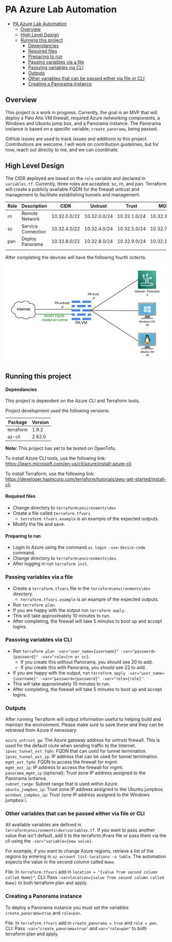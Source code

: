 # PA Azure Lab Automation

- [PA Azure Lab Automation](#pa-azure-lab-automation)
  - [Overview](#overview)
  - [High Level Design](#high-level-design)
  - [Running this project](#running-this-project)
      - [Dependancies](#dependancies)
      - [Required files](#required-files)
      - [Preparing to run](#preparing-to-run)
    - [Passing variables via a file](#passing-variables-via-a-file)
    - [Passving variables via CLI](#passving-variables-via-cli)
    - [Outputs](#outputs)
    - [Other variables that can be passed either via file or CLI](#other-variables-that-can-be-passed-either-via-file-or-cli)
    - [Creating a Panorama instance](#creating-a-panorama-instance)


## Overview

This project is a work in progress. Currently, the goal is an MVP that will deploy a Palo Alto VM firewall, required Azure networking components, a Windows and Ubuntu jump box, and a Panorama instance. The Panorama instance is based on a specific variable, `create_panorama`, being passed.

GitHub issues are used to track issues and additions to this project. Contributions are welcome. I will work on contribution guidelines, but for now, reach out directly to me, and we can coordinate.

## High Level Design

The CIDR deployed are based on the `role` variable and declared in `variables.tf`. Currently, three roles are accepted: sc, rn, and pan. Terraform will create a publicly available FQDN for the firewall untrust and management to facilitate establishing tunnels and management.

| Role | Description        | CIDR         | Untrust      | Trust        | MGMT          |
|------|--------------------|--------------|--------------|--------------|---------------|
| rn   | Remote Network     | 10.32.0.0/22 | 10.32.0.0/24 | 10.32.1.0/24 | 10.32.3.0/24  |
| sc   | Service Connection | 10.32.4.0/22 | 10.32.4.0/24 | 10.32.5.0/24 | 10.32.7.0/24  |
| pan  | Deploy Panorama    | 10.32.8.0/22 | 10.32.8.0/24 | 10.32.9.0/24 | 10.32.11.0/24 |
|      |                    |              |              |              |               |

After completing the devices will have the following fourth octects.

![high_level](images/high_level_design.jpeg)

## Running this project

#### Dependancies

This project is dependent on the Azure CLI and Terraform tools.

Project development used the following versions:

| Package   | Version |
|-----------|---------|
| terraform | 1.9.2   |
| az-cli    | 2.62.0  |


**Note**: This project has yet to be tested on OpenTofu.

To install Azure CLI tools, use the following link: https://learn.microsoft.com/en-us/cli/azure/install-azure-cli.

To install Terraform, use the following link: https://developer.hashicorp.com/terraform/tutorials/aws-get-started/install-cli.

#### Required files

* Change directory to `terraform\environments\dev`
* Create a file called `terraform.tfvars`
  * `terraform.tfvars.example` is an example of the expected outputs.
* Modify the file and save.

#### Preparing to run
* Login to Azure using the command `az login -use-device-code` command.
* Change directory to `terraform\environments\dev`.
* After logging in run `terraform init`.

### Passing variables via a file
* Create a `terraform.tfvars` file in the `terraform\environments\dev` directory.
  * `terraform.tfvars.example` is an example of the expected outputs.
* Run `terraform plan`.
* If you are happy with the output run `terraform apply`.
* This will take approximately 10 minutes to run.
* After completing, the firewall will take 5 minutes to boot up and accept logins.

### Passving variables via CLI
* Run `terraform plan -var="user_name={username}" -var="password={password}" -var="role={rn or sc}`.
  * If you create this without Panorama, you should see 20 to add.
  * If you create this with Panorama, you should see 22 to add.
* If you are happy with the output, run `terraform apply -var="user_name={username}" -var="password={password}" -var="role={role}"`.
* This will take approximately 10 minutes to run.
* After completing, the firewall will take 5 minutes to boot up and accept logins.

### Outputs

After running Terraform will output information useful to helping build and maintain the environment. Please make sure to save these and they can be retrieved from Azure if necessary.

`azure_untrust_gw`: The Azure gateway address for untrust firewall. This is used for the default route when sending traffic to the Internet.\
`ipsec_tunnel_ext_fqdn`: FQDN that can used for tunnel termination.\
`ipsec_tunnel_ext_ip`: IP address that can be used for tunnel termination.\
`mgmt_ext_fqdn`: FQDN to access the firewall for mgmt.\
`mgmt_ext_ip`: IP address to access the firewall for mgmt.\
`panorama_mgmt_ip` (optional): Trust zone IP address assigned to the Panorama isntance.\
`subnet_range`: Subnet range that is used within Azure.\
`ubuntu_jumpbox_ip`: Trust zone IP address assigned to the Ubuntu jumpbox.\
`windows_jumpbox_ip`: Trust zone IP address assigned to the Windows jumpbox.\

### Other variables that can be passed either via file or CLI

All available variables are defined in `terraform\environments\dev\variables.tf`. If you want to pass another value that isn't default, add it to the terraform.tfvars file or pass them via the cli using the `-var="variable={new value}`.

For example, if you want to change Azure regions, retrieve a list of the regions by entering in `az account list-locations -o table`. The automation expects the value in the second column called `Name`.

File: In `terraform.tfvars` add in `location = "{value from second column called Name}"`.
CLI: Pass `-var=location={value from second column called Name}` to both terraform plan and apply.


### Creating a Panorama instance

To deploy a Panorama instance you must set the variables `create_panorama=true` and `role=pan`.

File: In `terraform.tfvars` add in `create_panorama = true` and `role = pan`.
CLI: Pass `-var="create_panorama=true"` and `var="role=pan"` to both terraform plan and apply.
